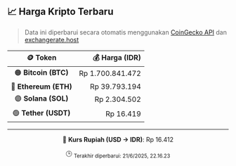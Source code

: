 

<!-- HARGA_KRIPTO -->
## 📈 Harga Kripto Terbaru

> Data ini diperbarui secara otomatis menggunakan [CoinGecko API](https://www.coingecko.com/) dan [exchangerate.host](https://exchangerate.host/)

<div align="center">

| 🪙 Token | 💰 Harga (IDR) |
|:------:|---------------:|
| 🟠 **Bitcoin (BTC)**   | Rp 1.700.841.472 |
| 🔵 **Ethereum (ETH)**  | Rp 39.793.194 |
| 🟣 **Solana (SOL)**    | Rp 2.304.502 |
| 🟢 **Tether (USDT)**   | Rp 16.419 |

---

💱 **Kurs Rupiah (USD → IDR)**: Rp 16.412

🕒 <sub>Terakhir diperbarui: 21/6/2025, 22.16.23</sub>

</div>
<!-- /HARGA_KRIPTO -->
